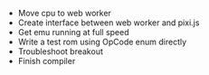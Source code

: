 * Move cpu to web worker 
* Create interface between web worker and pixi.js 
* Get emu running at full speed 
* Write a test rom using OpCode enum directly 
* Troubleshoot breakout 
* Finish compiler
